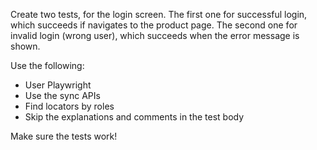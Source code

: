 Create two tests, for the login screen.
The first one for successful login, which succeeds if navigates to the product page.
The second one for invalid login (wrong user), which succeeds when the error message is shown.

Use the following:
- User Playwright
- Use the sync APIs
- Find locators by roles
- Skip the explanations and comments in the test body

Make sure the tests work! 